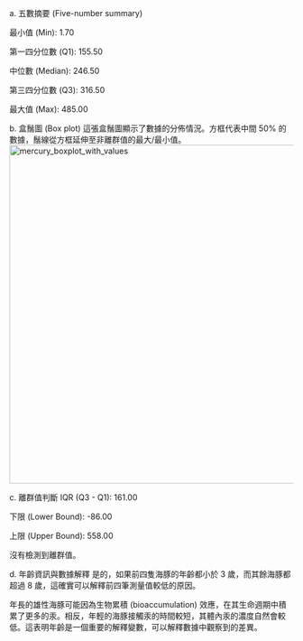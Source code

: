a. 五數摘要 (Five-number summary)

最小值 (Min): 1.70

第一四分位數 (Q1): 155.50

中位數 (Median): 246.50

第三四分位數 (Q3): 316.50

最大值 (Max): 485.00

b. 盒鬚圖 (Box plot)
這張盒鬚圖顯示了數據的分佈情況。方框代表中間 50% 的數據，鬚線從方框延伸至非離群值的最大/最小值。
<img width="1200" height="600" alt="mercury_boxplot_with_values" src="https://github.com/user-attachments/assets/46ac23d3-b46b-4d75-a51d-26e04e6592bb" />



c. 離群值判斷
IQR (Q3 - Q1): 161.00

下限 (Lower Bound): -86.00

上限 (Upper Bound): 558.00

沒有檢測到離群值。
   
d. 年齡資訊與數據解釋
是的，如果前四隻海豚的年齡都小於 3 歲，而其餘海豚都超過 8 歲，這確實可以解釋前四筆測量值較低的原因。

年長的雄性海豚可能因為生物累積 (bioaccumulation) 效應，在其生命週期中積累了更多的汞。相反，年輕的海豚接觸汞的時間較短，其體內汞的濃度自然會較低。這表明年齡是一個重要的解釋變數，可以解釋數據中觀察到的差異。
